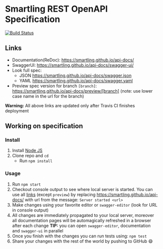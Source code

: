 # Smartling REST OpenAPI Specification
[![Build Status](https://travis-ci.org/Smartling/api-docs.svg?branch=master)](https://travis-ci.org/Smartling/api-docs)

## Links

- Documentation(ReDoc): https://smartling.github.io/api-docs/
- SwaggerUI: https://smartling.github.io/api-docs/swagger-ui/
- Look full spec:
    + JSON https://smartling.github.io/api-docs/swagger.json
    + YAML https://smartling.github.io/api-docs/swagger.yaml
- Preview spec version for branch `[branch]`: https://smartling.github.io/api-docs/preview/[branch] (note: use lower case name in the url for the branch)

**Warning:** All above links are updated only after Travis CI finishes deployment

## Working on specification
### Install

1. Install [Node JS](https://nodejs.org/)
2. Clone repo and `cd`
    + Run `npm install`

### Usage

1. Run `npm start`
2. Checkout console output to see where local server is started. You can use all [links](#links) (except `preview`) by replacing https://smartling.github.io/api-docs/ with url from the message: `Server started <url>`
3. Make changes using your favorite editor or `swagger-editor` (look for URL in console output)
4. All changes are immediately propagated to your local server, moreover all documentation pages will be automagically refreshed in a browser after each change
**TIP:** you can open `swagger-editor`, documentation and `swagger-ui` in parallel
5. Once you finish with the changes you can run tests using: `npm test`
6. Share your changes with the rest of the world by pushing to GitHub :smile:
